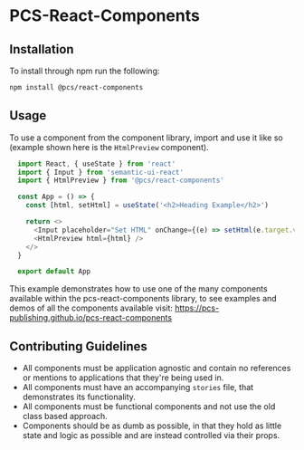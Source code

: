 # PCS-React-Components

## Installation

To install through npm run the following:

```bash
npm install @pcs/react-components
```

## Usage

To use a component from the component library, import and use it like so (example shown here is the `HtmlPreview` component).

```typescript
  import React, { useState } from 'react'
  import { Input } from 'semantic-ui-react'
  import { HtmlPreview } from '@pcs/react-components'

  const App = () => {
    const [html, setHtml] = useState('<h2>Heading Example</h2>')

    return <>
      <Input placeholder="Set HTML" onChange={(e) => setHtml(e.target.value)} />
      <HtmlPreview html={html} />
    </>
  }

  export default App
```

This example demonstrates how to use one of the many components available within the pcs-react-components library, to see examples and demos of all the components available visit: https://pcs-publishing.github.io/pcs-react-components

## Contributing Guidelines

* All components must be application agnostic and contain no references or mentions to applications that they're being used in.
* All components must have an accompanying `stories` file, that demonstrates its functionality.
* All components must be functional components and not use the old class based approach.
* Components should be as dumb as possible, in that they hold as little state and logic as possible and are instead controlled via their props.


